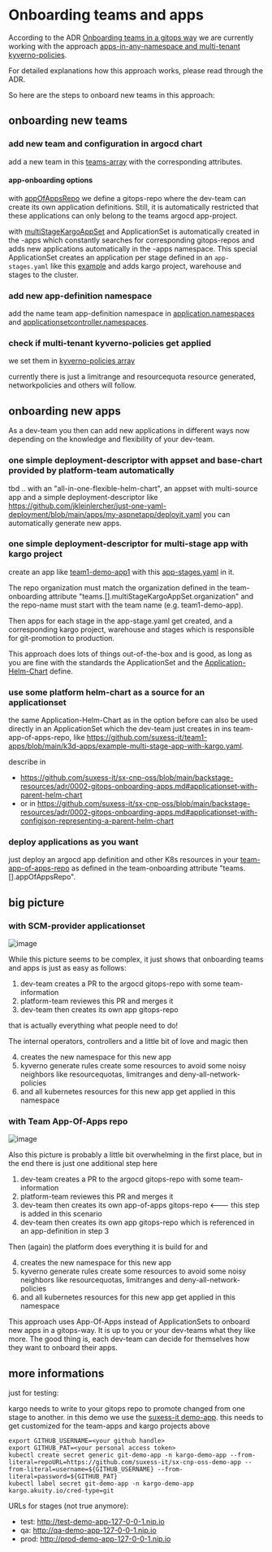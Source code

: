 # Onboarding teams and apps

According to the ADR [Onboarding teams in a gitops way](https://github.com/suxess-it/sx-cnp-oss/blob/main/backstage-resources/adr/0001-gitops-onboarding-teams.md) we are currently working with the approach [apps-in-any-namespace and multi-tenant kyverno-policies](https://github.com/suxess-it/sx-cnp-oss/blob/main/backstage-resources/adr/0001-gitops-onboarding-teams.md#apps-in-any-namespace-and-multi-tenant-kyverno-policies).

For detailed explanations how this approach works, please read through the ADR.

So here are the steps to onboard new teams in this approach:

## onboarding new teams

### add new team and configuration in argocd chart

add a new team in this [teams-array](https://github.com/suxess-it/sx-cnp-oss/blob/98f8990c888b60283f3c3f51ac19c505b71e8141/platform-apps/charts/argocd/values-k3d.yaml#L1-L18) with the corresponding attributes.

#### app-onboarding options
with [appOfAppsRepo](https://github.com/suxess-it/sx-cnp-oss/blob/98f8990c888b60283f3c3f51ac19c505b71e8141/platform-apps/charts/argocd/values-k3d.yaml#L13-L16) we define a gitops-repo where the dev-team can create its own application definitions. Still, it is automatically restricted that these applications can only belong to the teams argocd app-project.

with [multiStageKargoAppSet](https://github.com/suxess-it/sx-cnp-oss/blob/98f8990c888b60283f3c3f51ac19c505b71e8141/platform-apps/charts/argocd/values-k3d.yaml#L17C5-L18) and ApplicationSet is automatically created in the <team>-apps which constantly searches for corresponding gitops-repos and adds new applications automatically in the <team>-apps namespace. This special ApplicationSet creates an application per stage defined in an `app-stages.yaml` like this [example](https://github.com/suxess-it/team1-demo-app1/blob/main/app-stages.yaml) and adds kargo project, warehouse and stages to the cluster.

### add new app-definition namespace
add the name team app-definition namespace in [application.namespaces](https://github.com/suxess-it/sx-cnp-oss/blob/98f8990c888b60283f3c3f51ac19c505b71e8141/platform-apps/charts/argocd/values-k3d.yaml#L42) and [applicationsetcontroller.namespaces](https://github.com/suxess-it/sx-cnp-oss/blob/98f8990c888b60283f3c3f51ac19c505b71e8141/platform-apps/charts/argocd/values-k3d.yaml#L43).

### check if multi-tenant kyverno-policies get applied

we set them in [kyverno-policies array](https://github.com/suxess-it/sx-cnp-oss/blob/98f8990c888b60283f3c3f51ac19c505b71e8141/platform-apps/charts/kyverno/values.yaml#L1)

currently there is just a limitrange and resourcequota resource generated, networkpolicies and others will follow.

## onboarding new apps

As a dev-team you then can add new applications in different ways now depending on the knowledge and flexibility of your dev-team.

### one simple deployment-descriptor with appset and base-chart provided by platform-team automatically

tbd .. with an "all-in-one-flexible-helm-chart", an appset with multi-source app and a simple deployment-descriptor like https://github.com/jkleinlercher/just-one-yaml-deployment/blob/main/apps/my-aspnetapp/deployit.yaml you can automatically generate new apps.

### one simple deployment-descriptor for multi-stage app with kargo project

create an app like [team1-demo-app1](https://github.com/suxess-it/team1-demo-app1) with this [app-stages.yaml](https://github.com/suxess-it/team1-demo-app1/blob/main/app-stages.yaml) in it.

The repo organization must match the organization defined in the team-onboarding attribute "teams.[].multiStageKargoAppSet.organization" and the repo-name must start with the team name (e.g. team1-demo-app).

Then apps for each stage in the app-stage.yaml get created, and a corresponding kargo project, warehouse and stages which is responsible for git-promotion to production.

This approach does lots of things out-of-the-box and is good, as long as you are fine with the standards the ApplicationSet and the [Application-Helm-Chart](https://github.com/suxess-it/sx-cnp-oss/blob/main/team-apps/onboarding-apps-charts/multi-stage-app-with-kargo-pipeline/README.md#applicationset-with-scm-provider) define.

### use some platform helm-chart as a source for an applicationset

the same Application-Helm-Chart as in the option before can also be used directly in an ApplicationSet which the dev-team just creates in ins team-app-of-apps-repo, like https://github.com/suxess-it/team1-apps/blob/main/k3d-apps/example-multi-stage-app-with-kargo.yaml.

describe in
- https://github.com/suxess-it/sx-cnp-oss/blob/main/backstage-resources/adr/0002-gitops-onboarding-apps.md#applicationset-with-parent-helm-chart
- or in https://github.com/suxess-it/sx-cnp-oss/blob/main/backstage-resources/adr/0002-gitops-onboarding-apps.md#applicationset-with-configjson-representing-a-parent-helm-chart

### deploy applications as you want

just deploy an argocd app definition and other K8s resources in your [team-app-of-apps-repo](https://github.com/suxess-it/team1-apps/tree/main/k3d-apps) as defined in the team-onboarding attribute "teams.[].appOfAppsRepo".


## big picture 

### with SCM-provider applicationset

![image](https://github.com/suxess-it/sx-cnp-oss/assets/11465610/17f45dba-f074-4b24-8839-e7390f171f1e)

While this picture seems to be complex, it just shows that onboarding teams and apps is just as easy as follows:

1. dev-team creates a PR to the argocd gitops-repo with some team-information
2. platform-team reviewes this PR and merges it
3. dev-team then creates its own app gitops-repo

that is actually everything what people need to do!

The internal operators, controllers and a little bit of love and magic then

4. creates the new namespace for this new app
5. kyverno generate rules create some resources to avoid some noisy neighbors like resourcequotas, limitranges and deny-all-network-policies
6. and all kubernetes resources for this new app get applied in this namespace

### with Team App-Of-Apps repo

![image](https://github.com/suxess-it/sx-cnp-oss/assets/11465610/ca92cdcc-e262-457b-9302-192b1877d3b5)

Also this picture is probably a little bit overwhelming in the first place, but in the end there is just one additional step here

1. dev-team creates a PR to the argocd gitops-repo with some team-information
2. platform-team reviewes this PR and merges it
3. dev-team then creates its own app-of-apps gitops-repo <--- this step is added in this scenario
4. dev-team then creates its own app gitops-repo which is referenced in an app-definition in step 3

Then (again) the platform does everything it is build for and 

4. creates the new namespace for this new app
5. kyverno generate rules create some resources to avoid some noisy neighbors like resourcequotas, limitranges and deny-all-network-policies
6. and all kubernetes resources for this new app get applied in this namespace

This approach uses App-Of-Apps instead of ApplicationSets to onboard new apps in a gitops-way.
It is up to you or your dev-teams what they like more. The good thing is, each dev-team can decide for themselves how they want to onboard their apps.


## more informations

just for testing:

kargo needs to write to your gitops repo to promote changed from one stage to another. in this demo we use the [suxess-it demo-app](https://github.com/suxess-it/sx-cnp-oss-demo-app). this needs to get customized for the team-apps and kargo projects above

```
export GITHUB_USERNAME=<your github handle>
export GITHUB_PAT=<your personal access token>
kubectl create secret generic git-demo-app -n kargo-demo-app --from-literal=repoURL=https://github.com/suxess-it/sx-cnp-oss-demo-app --from-literal=username=${GITHUB_USERNAME} --from-literal=password=${GITHUB_PAT}
kubectl label secret git-demo-app -n kargo-demo-app kargo.akuity.io/cred-type=git
```

URLs for stages (not true anymore):

- test: http://test-demo-app-127-0-0-1.nip.io
- qa: http://qa-demo-app-127-0-0-1.nip.io
- prod: http://prod-demo-app-127-0-0-1.nip.io
